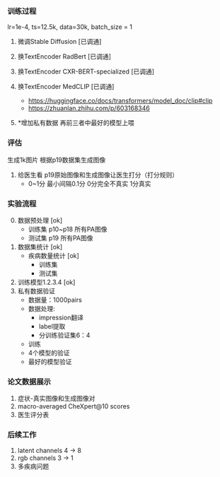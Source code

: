 ### 训练过程
lr=1e-4, ts=12.5k, data=30k, batch_size = 1
1. 微调Stable Diffusion [已调通]
2. 换TextEncoder RadBert [已调通]
3. 换TextEncoder CXR-BERT-specialized [已调通]
4. 换TextEncoder MedCLIP [已调通]
    - https://huggingface.co/docs/transformers/model_doc/clip#clip
    - https://zhuanlan.zhihu.com/p/603168346

5. *增加私有数据 再前三者中最好的模型上喂

### 评估
生成1k图片 根据p19数据集生成图像
1. 给医生看 p19原始图像和生成图像让医生打分（打分规则）
    - 0~1分 最小间隔0.1分 0分完全不真实 1分真实
<!-- 2. densenet121  AUC ACCURACY F1-SCORE -->

### 实验流程
0. 数据预处理 [ok]
    - 训练集 p10~p18 所有PA图像
    - 测试集 p19 所有PA图像
1. 数据集统计 [ok]
    - 疾病数量统计 [ok]
        - 训练集
        - 测试集
2. 训练模型1.2.3.4 [ok]
3. 私有数据验证
    - 数据量：1000pairs
    - 数据处理: 
        - impression翻译
        - label提取
        - 分训练验证集6：4
    - 训练
    - 4个模型的验证
    - 最好的模型验证
### 论文数据展示
1. 症状-真实图像和生成图像对
2. macro-averaged CheXpert@10 scores
3. 医生评分表

### 后续工作
1. latent channels 4 -> 8
2. rgb channels  3 -> 1
3. 多疾病问题